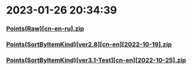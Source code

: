 # 2023-01-26 20:34:39

### [Points(Raw)[cn-en-ru].zip](https://raw.githubusercontent.com/Sam5440/Genshin_Impact_Teleport_Files/main/AutoGeneratePoint/Points%28Raw%29%5Bcn-en-ru%5D.zip)

### [Points(SortByItemKind)[ver2.8][cn-en][2022-10-19].zip](https://raw.githubusercontent.com/Sam5440/Genshin_Impact_Teleport_Files/main/AutoGeneratePoint/Points%28SortByItemKind%29%5Bver2.8%5D%5Bcn-en%5D%5B2022-10-19%5D.zip)

### [Points(SortByItemKind)[ver3.1-Test][cn-en][2022-10-25].zip](https://raw.githubusercontent.com/Sam5440/Genshin_Impact_Teleport_Files/main/AutoGeneratePoint/Points%28SortByItemKind%29%5Bver3.1-Test%5D%5Bcn-en%5D%5B2022-10-25%5D.zip)

